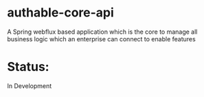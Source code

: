 # authable-core-api
A Spring webflux based application which is the core to manage all business logic which an enterprise can connect to enable features

# Status:
In Development
